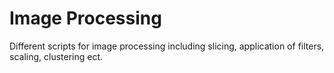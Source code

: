 # Image Processing
Different scripts for image processing including slicing, application of filters, scaling, clustering ect.

